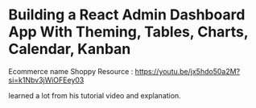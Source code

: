 # Building a React Admin Dashboard App With Theming, Tables, Charts, Calendar, Kanban 
 Ecommerce name Shoppy
Resource :
https://youtu.be/jx5hdo50a2M?si=k1Nbv3jWiOFEey03

learned a lot from his tutorial video and explanation.
